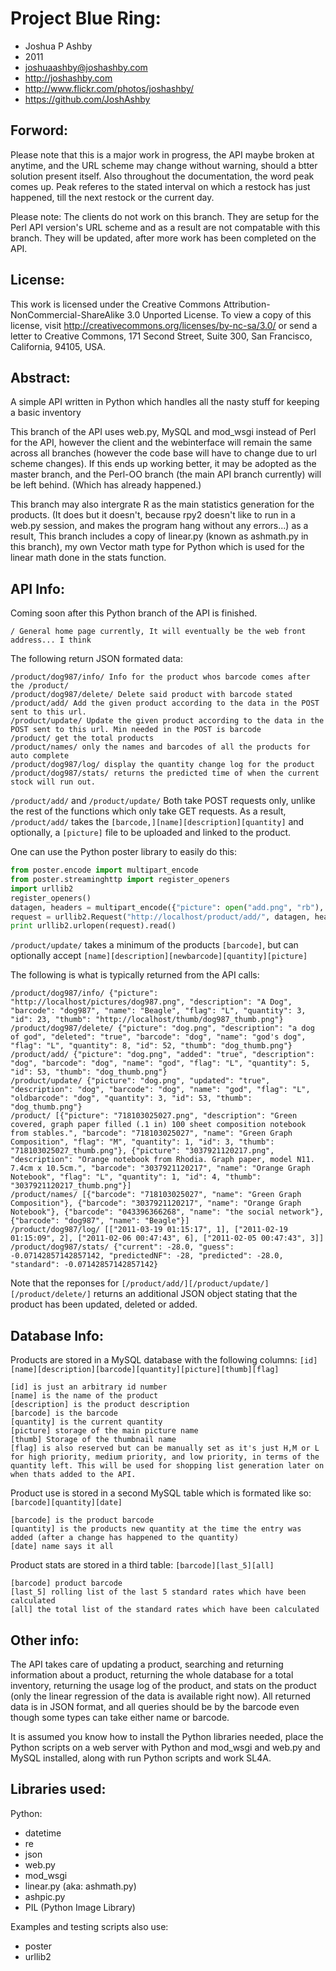 Project Blue Ring:
=============
* Joshua P Ashby
* 2011
* joshuaashby@joshashby.com
* http://joshashby.com
* http://www.flickr.com/photos/joshashby/
* https://github.com/JoshAshby

Forword:
--------------
Please note that this is a major work in progress, the API maybe broken at anytime, and the URL scheme may change without warning, should a btter solution present itself.
Also throughout the documentation, the word peak comes up. Peak referes to the stated interval on which a restock has just happened, till the next restock or the current day.

Please note: The clients do not work on this branch. They are setup for the Perl API version's URL scheme and as a result are not compatable with this branch. They will be updated, after more work has been completed on the API.

License:
-------------
This work is licensed under the Creative Commons Attribution-NonCommercial-ShareAlike 3.0 Unported License. To view a copy of this license, visit http://creativecommons.org/licenses/by-nc-sa/3.0/ or send a letter to Creative Commons, 171 Second Street, Suite 300, San Francisco, California, 94105, USA.

Abstract:
-------------
A simple API written in Python which handles all the nasty stuff for keeping a basic inventory

This branch of the API uses web.py, MySQL and mod_wsgi instead of Perl for the API, however the client and the webinterface 
will remain the same across all branches (however the code base will have to change due to url scheme changes). If this ends up working better, it may be adopted as the master branch, and the Perl-OO 
branch (the main API branch currently) will be left behind. (Which has already happened.)

This branch may also intergrate R as the main statistics generation for the products. (It does but it doesn't, because rpy2 doesn't like to run in a web.py session,
and makes the program hang without any errors...) as a result, This branch includes a copy of linear.py (known as ashmath.py in this branch), my own Vector math type for Python which is used for the
linear math done in the stats function.

API Info:
--------------
Coming soon after this Python branch of the API is finished.

	/ General home page currently, It will eventually be the web front address... I think

The following return JSON formated data:

	/product/dog987/info/ Info for the product whos barcode comes after the /product/
	/product/dog987/delete/ Delete said product with barcode stated
	/product/add/ Add the given product according to the data in the POST sent to this url.
	/product/update/ Update the given product according to the data in the POST sent to this url. Min needed in the POST is barcode
	/product/ get the total products
	/product/names/ only the names and barcodes of all the products for auto complete
	/product/dog987/log/ display the quantity change log for the product
	/product/dog987/stats/ returns the predicted time of when the current stock will run out.

``/product/add/`` and ``/product/update/`` Both take POST requests only, unlike the rest of the functions which only take GET requests.
As a result, ``/product/add/`` takes the ``[barcode,][name][description][quantity]`` and optionally, a ``[picture]`` file to be uploaded and linked to the product.

One can use the Python poster library to easily do this:

```python
from poster.encode import multipart_encode
from poster.streaminghttp import register_openers
import urllib2
register_openers()
datagen, headers = multipart_encode({"picture": open("add.png", "rb"), 'barcode': 'dog', 'name': 'god', 'description': 'dog', 'quantity': 5})
request = urllib2.Request("http://localhost/product/add/", datagen, headers)
print urllib2.urlopen(request).read()
```

``/product/update/`` takes a minimum of the products ``[barcode]``, but can optionally accept ``[name][description][newbarcode][quantity][picture]``

The following is what is typically returned from the API calls:

	/product/dog987/info/ {"picture": "http://localhost/pictures/dog987.png", "description": "A Dog", "barcode": "dog987", "name": "Beagle", "flag": "L", "quantity": 3, "id": 23, "thumb": "http://localhost/thumb/dog987_thumb.png"}
	/product/dog987/delete/ {"picture": "dog.png", "description": "a dog of god", "deleted": "true", "barcode": "dog", "name": "god's dog", "flag": "L", "quantity": 8, "id": 52, "thumb": "dog_thumb.png"}
	/product/add/ {"picture": "dog.png", "added": "true", "description": "dog", "barcode": "dog", "name": "god", "flag": "L", "quantity": 5, "id": 53, "thumb": "dog_thumb.png"}
	/product/update/ {"picture": "dog.png", "updated": "true", "description": "dog", "barcode": "dog", "name": "god", "flag": "L", "oldbarcode": "dog", "quantity": 3, "id": 53, "thumb": "dog_thumb.png"}
	/product/ [{"picture": "718103025027.png", "description": "Green covered, graph paper filled (.1 in) 100 sheet composition notebook from stables.", "barcode": "718103025027", "name": "Green Graph Composition", "flag": "M", "quantity": 1, "id": 3, "thumb": "718103025027_thumb.png"}, {"picture": "3037921120217.png", "description": "Orange notebook from Rhodia. Graph paper, model N11. 7.4cm x 10.5cm.", "barcode": "3037921120217", "name": "Orange Graph Notebook", "flag": "L", "quantity": 1, "id": 4, "thumb": "3037921120217_thumb.png"}]
	/product/names/ [{"barcode": "718103025027", "name": "Green Graph Composition"}, {"barcode": "3037921120217", "name": "Orange Graph Notebook"}, {"barcode": "043396366268", "name": "the social network"}, {"barcode": "dog987", "name": "Beagle"}]
	/product/dog987/log/ [["2011-03-19 01:15:17", 1], ["2011-02-19 01:15:09", 2], ["2011-02-06 00:47:43", 6], ["2011-02-05 00:47:43", 3]]
	/product/dog987/stats/ {"current": -28.0, "guess": -0.07142857142857142, "predictedNF": -28, "predicted": -28.0, "standard": -0.07142857142857142}

Note that the reponses for ``[/product/add/][/product/update/][/product/delete/]`` returns an additional JSON object stating that the product has been updated, deleted or added.

Database Info:
--------------------------

Products are stored in a MySQL database with the following columns:
``[id][name][description][barcode][quantity][picture][thumb][flag]``

	[id] is just an arbitrary id number
	[name] is the name of the product
	[description] is the product description
	[barcode] is the barcode
	[quantity] is the current quantity
	[picture] storage of the main picture name
	[thumb] Storage of the thumbnail name
	[flag] is also reserved but can be manually set as it's just H,M or L for high priority, medium priority, and low priority, in terms of the quantity left. This will be used for shopping list generation later on when thats added to the API.

Product use is stored in a second MySQL table which is formated like so:
``[barcode][quantity][date]``

	[barcode] is the product barcode
	[quantity] is the products new quantity at the time the entry was added (after a change has happened to the quantity)
	[date] name says it all
	
Product stats are stored in a third table:
``[barcode][last_5][all]``

	[barcode] product barcode
	[last_5] rolling list of the last 5 standard rates which have been calculated
	[all] the total list of the standard rates which have been calculated
	
Other info:
-----------------

The API takes care of updating a product, searching and returning information about a product, returning the whole database for a total inventory, returning the usage log of the product, and stats on the product (only the linear regression of the data is available right now).
All returned data is in JSON format, and all queries should be by the barcode even though some types can take either name or barcode.

It is assumed you know how to install the Python libraries needed, place the Python scripts on a web server with 
Python and mod_wsgi and web.py and MySQL installed, along with run Python scripts and work SL4A.

Libraries used:
----------------------

Python:

* datetime
* re
* json
* web.py
* mod_wsgi
* linear.py (aka: ashmath.py)
* ashpic.py
* PIL (Python Image Library)

Examples and testing scripts also use:

* poster
* urllib2